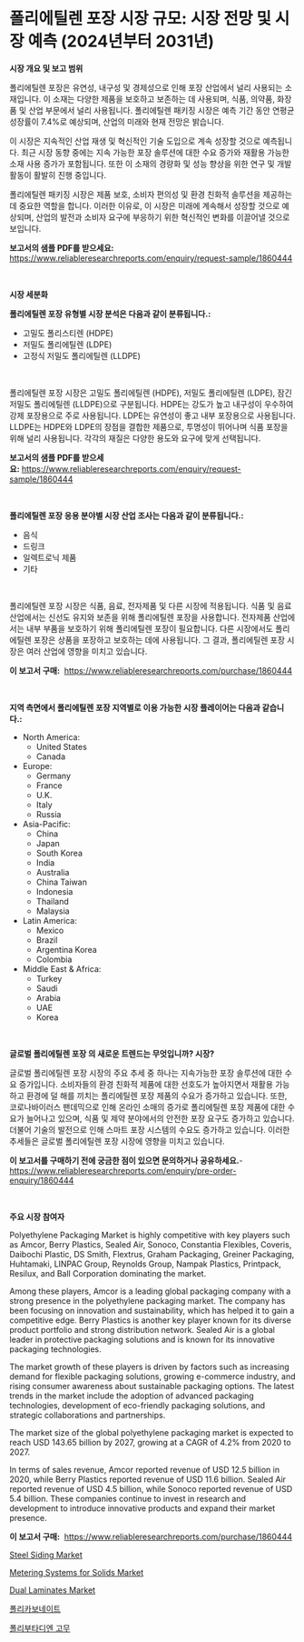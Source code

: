 <p><h1>폴리에틸렌 포장 시장 규모: 시장 전망 및 시장 예측 (2024년부터 2031년)</h1></p><p><strong>시장 개요 및 보고 범위</strong></p>
<p><p>폴리에틸렌 포장은 유연성, 내구성 및 경제성으로 인해 포장 산업에서 널리 사용되는 소재입니다. 이 소재는 다양한 제품을 보호하고 보존하는 데 사용되며, 식품, 의약품, 화장품 및 산업 부문에서 널리 사용됩니다. 폴리에틸렌 패키징 시장은 예측 기간 동안 연평균 성장률이 7.4%로 예상되며, 산업의 미래와 현재 전망은 밝습니다. </p><p>이 시장은 지속적인 산업 재생 및 혁신적인 기술 도입으로 계속 성장할 것으로 예측됩니다. 최근 시장 동향 중에는 지속 가능한 포장 솔루션에 대한 수요 증가와 재활용 가능한 소재 사용 증가가 포함됩니다. 또한 이 소재의 경량화 및 성능 향상을 위한 연구 및 개발활동이 활발히 진행 중입니다.</p><p>폴리에틸렌 패키징 시장은 제품 보호, 소비자 편의성 및 환경 친화적 솔루션을 제공하는 데 중요한 역할을 합니다. 이러한 이유로, 이 시장은 미래에 계속해서 성장할 것으로 예상되며, 산업의 발전과 소비자 요구에 부응하기 위한 혁신적인 변화를 이끌어낼 것으로 보입니다.</p></p>
<p><strong>보고서의 샘플 PDF를 받으세요:</strong> <a href="https://www.reliableresearchreports.com/enquiry/request-sample/1860444">https://www.reliableresearchreports.com/enquiry/request-sample/1860444</a></p>
<p>&nbsp;</p>
<p><strong>시장 세분화</strong></p>
<p><strong>폴리에틸렌 포장 유형별 시장 분석은 다음과 같이 분류됩니다.:</strong></p>
<p><ul><li>고밀도 폴리스티렌 (HDPE)</li><li>저밀도 폴리에틸렌 (LDPE)</li><li>고정식 저밀도 폴리에틸렌 (LLDPE)</li></ul></p>
<p>&nbsp;</p>
<p><p>폴리에틸렌 포장 시장은 고밀도 폴리에틸렌 (HDPE), 저밀도 폴리에틸렌 (LDPE), 잠긴 저밀도 폴리에틸렌 (LLDPE)으로 구분됩니다. HDPE는 강도가 높고 내구성이 우수하여 강제 포장용으로 주로 사용됩니다. LDPE는 유연성이 좋고 내부 포장용으로 사용됩니다. LLDPE는 HDPE와 LDPE의 장점을 결합한 제품으로, 투명성이 뛰어나며 식품 포장을 위해 널리 사용됩니다. 각각의 재질은 다양한 용도와 요구에 맞게 선택됩니다.</p></p>
<p><strong>보고서의 샘플 PDF를 받으세요:</strong>&nbsp;<a href="https://www.reliableresearchreports.com/enquiry/request-sample/1860444">https://www.reliableresearchreports.com/enquiry/request-sample/1860444</a></p>
<p>&nbsp;</p>
<p><strong> 폴리에틸렌 포장 응용 분야별 시장 산업 조사는 다음과 같이 분류됩니다.:</strong></p>
<p><ul><li>음식</li><li>드링크</li><li>일렉트로닉 제품</li><li>기타</li></ul></p>
<p>&nbsp;</p>
<p><p>폴리에틸렌 포장 시장은 식품, 음료, 전자제품 및 다른 시장에 적용됩니다. 식품 및 음료 산업에서는 신선도 유지와 보존을 위해 폴리에틸렌 포장을 사용합니다. 전자제품 산업에서는 내부 부품을 보호하기 위해 폴리에틸렌 포장이 필요합니다. 다른 시장에서도 폴리에틸렌 포장은 상품을 포장하고 보호하는 데에 사용됩니다. 그 결과, 폴리에틸렌 포장 시장은 여러 산업에 영향을 미치고 있습니다.</p></p>
<p><strong>이 보고서 구매:</strong>&nbsp; <a href="https://www.reliableresearchreports.com/purchase/1860444">https://www.reliableresearchreports.com/purchase/1860444</a></p>
<p>&nbsp;</p>
<p><strong>지역 측면에서 폴리에틸렌 포장 지역별로 이용 가능한 시장 플레이어는 다음과 같습니다.:</strong></p>
<p><ul>
    <li>
        North America:
        <ul>
            <li>United States</li>
            <li>Canada</li>
        </ul>
    </li>
    <li>
        Europe:
        <ul>
            <li>Germany</li>
            <li>France</li>
            <li>U.K.</li>
            <li>Italy</li>
            <li>Russia</li>
        </ul>
    </li>
    <li>
        Asia-Pacific:
        <ul>
            <li>China</li>
            <li>Japan</li>
            <li>South Korea</li>
            <li>India</li>
            <li>Australia</li>
            <li>China Taiwan</li>
            <li>Indonesia</li>
            <li>Thailand</li>
            <li>Malaysia</li>
        </ul>
    </li>
    <li>
        Latin America:
        <ul>
            <li>Mexico</li>
            <li>Brazil</li>
            <li>Argentina Korea</li>
            <li>Colombia</li>
        </ul>
    </li>
    <li>
        Middle East & Africa:
        <ul>
            <li>Turkey</li>
            <li>Saudi</li>
            <li>Arabia</li>
            <li>UAE</li>
            <li>Korea</li>
        </ul>
    </li>
    </ul></p>
<p>&nbsp;</p>
<p><strong>글로벌 폴리에틸렌 포장 의 새로운 트렌드는 무엇입니까? 시장?</strong></p>
<p><p>글로벌 폴리에틸렌 포장 시장의 주요 추세 중 하나는 지속가능한 포장 솔루션에 대한 수요 증가입니다. 소비자들의 환경 친화적 제품에 대한 선호도가 높아지면서 재활용 가능하고 환경에 덜 해를 끼치는 폴리에틸렌 포장 제품의 수요가 증가하고 있습니다. 또한, 코로나바이러스 팬데믹으로 인해 온라인 소매의 증가로 폴리에틸렌 포장 제품에 대한 수요가 늘어나고 있으며, 식품 및 제약 분야에서의 안전한 포장 요구도 증가하고 있습니다. 더불어 기술의 발전으로 인해 스마트 포장 시스템의 수요도 증가하고 있습니다. 이러한 추세들은 글로벌 폴리에틸렌 포장 시장에 영향을 미치고 있습니다.</p></p>
<p><strong>이 보고서를 구매하기 전에 궁금한 점이 있으면 문의하거나 공유하세요.</strong>- <a href="https://www.reliableresearchreports.com/enquiry/pre-order-enquiry/1860444">https://www.reliableresearchreports.com/enquiry/pre-order-enquiry/1860444</a></p>
<p>&nbsp;</p>
<p><strong>주요 시장 참여자</strong></p>
<p><p>Polyethylene Packaging Market is highly competitive with key players such as Amcor, Berry Plastics, Sealed Air, Sonoco, Constantia Flexibles, Coveris, Daibochi Plastic, DS Smith, Flextrus, Graham Packaging, Greiner Packaging, Huhtamaki, LINPAC Group, Reynolds Group, Nampak Plastics, Printpack, Resilux, and Ball Corporation dominating the market.</p><p>Among these players, Amcor is a leading global packaging company with a strong presence in the polyethylene packaging market. The company has been focusing on innovation and sustainability, which has helped it to gain a competitive edge. Berry Plastics is another key player known for its diverse product portfolio and strong distribution network. Sealed Air is a global leader in protective packaging solutions and is known for its innovative packaging technologies. </p><p>The market growth of these players is driven by factors such as increasing demand for flexible packaging solutions, growing e-commerce industry, and rising consumer awareness about sustainable packaging options. The latest trends in the market include the adoption of advanced packaging technologies, development of eco-friendly packaging solutions, and strategic collaborations and partnerships.</p><p>The market size of the global polyethylene packaging market is expected to reach USD 143.65 billion by 2027, growing at a CAGR of 4.2% from 2020 to 2027. </p><p>In terms of sales revenue, Amcor reported revenue of USD 12.5 billion in 2020, while Berry Plastics reported revenue of USD 11.6 billion. Sealed Air reported revenue of USD 4.5 billion, while Sonoco reported revenue of USD 5.4 billion. These companies continue to invest in research and development to introduce innovative products and expand their market presence.</p></p>
<p><strong>이 보고서 구매:</strong>&nbsp;&nbsp;<a href="https://www.reliableresearchreports.com/purchase/1860444">https://www.reliableresearchreports.com/purchase/1860444</a></p>
<p><p><a href="https://github.com/julyju69/Market-Research-Report-List-2/blob/main/steel-siding-market.md">Steel Siding Market</a></p><p><a href="https://issuu.com/reportprime-2/docs/metering-systems-for-solids-market-size-2030.pptx">Metering Systems for Solids Market</a></p><p><a href="https://issuu.com/reportprime-2/docs/dual-laminates-market-size-2030.pptx">Dual Laminates Market</a></p><p><a href="https://github.com/vs2869dizt0/Market-Research-Report-List-1/blob/main/2263313192795.md">폴리카보네이트</a></p><p><a href="https://github.com/sougarounis/Market-Research-Report-List-2/blob/main/8742053192794.md">폴리부타디엔 고무</a></p></p>
